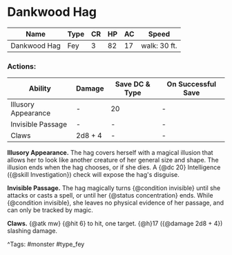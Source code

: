 # Dankwood Hag

| Name | Type | CR | HP | AC | Speed |
|------|------|----|----|----|-------|
| Dankwood Hag | Fey | 3 | 82 | 17 | walk: 30 ft. |

### Actions:

| Ability | Damage | Save DC & Type | On Successful Save |
|---------|--------|----------------|--------------------|
| Illusory Appearance | - | 20 | - |
| Invisible Passage | - | - | - |
| Claws | 2d8 + 4 | - | - |


**Illusory Appearance.** The hag covers herself with a magical illusion that allows her to look like another creature of her general size and shape. The illusion ends when the hag chooses, or if she dies. A {@dc 20} Intelligence ({@skill Investigation}) check will expose the hag's disguise.

**Invisible Passage.** The hag magically turns {@condition invisible} until she attacks or casts a spell, or until her {@status concentration} ends. While {@condition invisible}, she leaves no physical evidence of her passage, and can only be tracked by magic.

**Claws.** {@atk mw} {@hit 6} to hit, one target. {@h}17 ({@damage 2d8 + 4}) slashing damage.

^Tags: #monster #type_fey